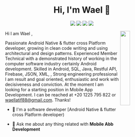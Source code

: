 
<h1 align="center">Hi, I'm Wael 👋</h1>
<p align="center">
    <a href="https://twitter.com/waeldevo19"><img src="https://img.shields.io/badge/twitter-%231FA1F1?style=flat&logo=twitter&logoColor=white"/></a>
    <a href="https://www.linkedin.com/in/wael-latif-512939105/"><img src="https://img.shields.io/badge/linkedin-%230177B5?style=flat&logo=linkedin&logoColor=white"/></a>
    <a href="https://www.youtube.com/channel/UCZYa_AEAdviseH5rpyKeRrA"><img src="https://img.shields.io/badge/youtube-%23FF0000?style=flat&logo=youtube&logoColor=white"/></a>
    <a href="https://www.instagram.com/waeldev0/"><img src="https://img.shields.io/badge/instagram-%23E4415F?style=flat&logo=instagram&logoColor=white"/></a>
  </p>
  
  <img src="https://github.com/mohamedabusrea/mohamedabusrea/blob/master/profile-img.png" align="right" width="25%"/>

Hi I am Wael , 

Passionate Android Native & flutter cross Platform developer, growing in clean code writing and using architectural and design patterns. Experienced Member Technical with a demonstrated history of working in the computer software industry certainly Android development. Skilled in Android, SQL, Java, Restful API, Firebase, JSON, XML, , Strong engineering professional I am result and goal oriented, enthusiastic and work with decisiveness and conviction. At the moment I am looking for a starting position in Mobile App Development.
I can be reached at +20 1225 795 822 or waellatif88@gmail.com.
Thanks!

- 🔭 I'm a software developer [Android Native & flutter cross Platform developer) 

- 💬 Ask me about any thing related with **Mobile Abb Development**
